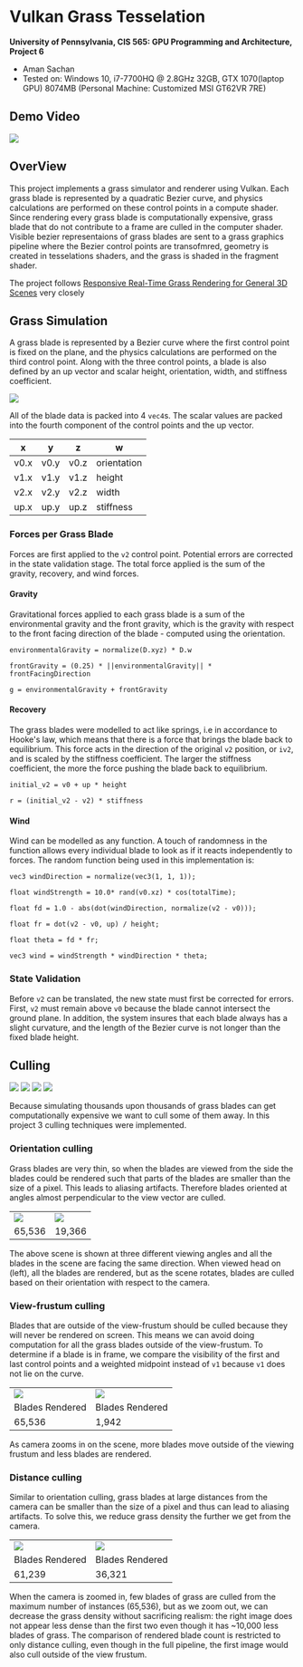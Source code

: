 Vulkan Grass Tesselation
========================

**University of Pennsylvania, CIS 565: GPU Programming and Architecture, Project 6**

* Aman Sachan
* Tested on: Windows 10, i7-7700HQ @ 2.8GHz 32GB, GTX 1070(laptop GPU) 8074MB (Personal Machine: Customized MSI GT62VR 7RE)

## Demo Video

[![](readmeImages/GrassTesselationVimeoLinkImage.png)](https://vimeo.com/241412888)

## OverView

This project implements a grass simulator and renderer using Vulkan. Each grass blade is represented by a quadratic Bezier curve, and physics calculations are performed on these control points in a compute shader. Since rendering every grass blade is computationally expensive, grass blade that do not contribute to a frame are culled in the computer shader. Visible bezier representaions of grass blades are sent to a grass graphics pipeline where the Bezier control points are transofmred, geometry is created in tesselations shaders, and the grass is shaded in the fragment shader.

The project follows [Responsive Real-Time Grass Rendering for General 3D Scenes](https://www.cg.tuwien.ac.at/research/publications/2017/JAHRMANN-2017-RRTG/JAHRMANN-2017-RRTG-draft.pdf) very closely

## Grass Simulation

A grass blade is represented by a Bezier curve where the first control point is fixed on the plane, and the physics calculations are performed on the third control point. Along with the three control points, a blade is also defined by an up vector and scalar height, orientation, width, and stiffness coefficient.

![](readmeImages/blade_model.jpg)

All of the blade data is packed into 4 `vec4`s. The scalar values are packed into the fourth component of the control points and the up vector.  

| x | y | z | w |
| ---- | ---- | ---- | ----------- |
| v0.x | v0.y | v0.z | orientation |
| v1.x | v1.y | v1.z | height |
| v2.x | v2.y | v2.z | width |
| up.x | up.y | up.z | stiffness |

### Forces per Grass Blade

Forces are first applied to the `v2` control point. Potential errors are corrected in the state validation stage. The total force applied is the sum of the gravity, recovery, and wind forces.  

#### Gravity

Gravitational forces applied to each grass blade is a sum of the environmental gravity and the front gravity, which is the gravity with respect to the front facing direction of the blade - computed using the orientation. 

`environmentalGravity = normalize(D.xyz) * D.w`

`frontGravity = (0.25) * ||environmentalGravity|| * frontFacingDirection`

`g = environmentalGravity + frontGravity`

#### Recovery

The grass blades were modelled to act like springs, i.e in accordance to Hooke's law, which means that there is a force that brings the blade back to equilibrium. This force acts in the direction of the original `v2` position, or `iv2`, and is scaled by the stiffness coefficient. The larger the stiffness coefficient, the more the force pushing the blade back to equilibrium. 

`initial_v2 = v0 + up * height`

`r = (initial_v2 - v2) * stiffness`

#### Wind

Wind can be modelled as any function. A touch of randomness in the function allows every individual blade to look as if it reacts independently to forces. The random function being used in this implementation is:

`vec3 windDirection = normalize(vec3(1, 1, 1));`

`float windStrength = 10.0* rand(v0.xz) * cos(totalTime);`

`float fd = 1.0 - abs(dot(windDirection, normalize(v2 - v0)));`

`float fr = dot(v2 - v0, up) / height;`

`float theta = fd * fr;`

`vec3 wind = windStrength * windDirection * theta;`

### State Validation

Before `v2` can be translated, the new state must first be corrected for errors. First, `v2` must remain above `v0` because the blade cannot intersect the ground plane. In addition, the system insures that each blade always has a slight curvature, and the length of the Bezier curve is not longer than the fixed blade height. 

## Culling

![](readmeImages/CullingNoCulling.png)
![](readmeImages/CullingNoCullingData.png)
![](readmeImages/CullingComparison.png)
![](readmeImages/CullingComparisonData.png)

Because simulating thousands upon thousands of grass blades can get computationally expensive we want to cull some of them away. In this project 3 culling techniques were implemented. 

### Orientation culling

Grass blades are very thin, so when the blades are viewed from the side the blades could be rendered such that parts of the blades are smaller than the size of a pixel. This leads to aliasing artifacts. Therefore blades oriented at angles almost perpendicular to the view vector are culled. 

|   |   |
| ------------------------------------- | ------------------------------------- |
| ![](readmeImages/grassOrientationCulling1.png) | ![](readmeImages/grassOrientationCulling2.png) | 
| 65,536 | 19,366 | 

The above scene is shown at three different viewing angles and all the blades in the scene are facing the same direction. When viewed head on (left), all the blades are rendered, but as the scene rotates, blades are culled based on their orientation with respect to the camera. 

### View-frustum culling

Blades that are outside of the view-frustum should be culled because they will never be rendered on screen. This means we can avoid doing computation for all the grass blades outside of the view-frustum. To determine if a blade is in frame, we compare the visibility of the first and last control points and a weighted midpoint instead of `v1` because `v1` does not lie on the curve.

|   |   |
| --------------------------------- | --------------------------------- |
| ![](readmeImages/grassFrustumCulling1.png) | ![](readmeImages/grassFrustumCulling2.png) 
| Blades Rendered | Blades Rendered | 
| 65,536 | 1,942 | 

As camera zooms in on the scene, more blades move outside of the viewing frustum and less blades are rendered. 

### Distance culling

Similar to orientation culling, grass blades at large distances from the camera can be smaller than the size of a pixel and thus can lead to aliasing artifacts. To solve this, we reduce grass density the further we get from the camera.

|   |   |
| -------------------- | -------------------- |
| ![](readmeImages/grassDistanceCulling1.png) | ![](readmeImages/grassDistanceCulling2.png) | 
| Blades Rendered | Blades Rendered | 
| 61,239 | 36,321 | 

When the camera is zoomed in, few blades of grass are culled from the maximum number of instances (65,536), but as we zoom out, we can decrease the grass density without sacrificing realism: the right image does not appear less dense than the first two even though it has ~10,000 less blades of grass. The comparison of rendered blade count is restricted to only distance culling, even though in the full pipeline, the first image would also cull outside of the view frustum.   